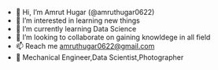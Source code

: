 - 👋 Hi, I’m Amrut Hugar (@amruthugar0622)
- 👀 I’m interested in learning new things
- 🌱 I’m currently learning Data Science
- 💞️ I’m looking to collaborate on gaining knowldege in all field
- 📫 Reach me amruthugar0622@gmail.com
- 🤩 Mechanical Engineer,Data Scientist,Photographer

<!---
amruthugar0622/amruthugar0622 is a ✨ special ✨ repository because its `README.md` (this file) appears on your GitHub profile.
You can click the Preview link to take a look at your changes.
--->
